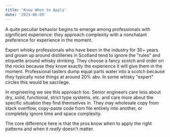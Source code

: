 ```yaml
---
title: 'Know When to Apply'
date: '2021-06-09'
---
```



A quite peculiar behavior begins to emerge among professionals with significant
experience: they approach complexity with a nonchalant preference for experience
in the moment.

Expert whisky professionals who have been in the industry for 30+ years and
grown up around distilleries in Scotland tend to ignore the "rules" and
etiquette around whisky drinking. They choose a fancy scotch and order on the
rocks because they know exactly the experience it will give them in the moment.
Professional tasters dump equal parts water into a scotch because they typically
nose things at around 20% abv. In some whisky "expert" circles this would be
sacrilege.

In engineering we see this approach too. Senior engineers care less about dry,
solid, functional, strict type systems, etc. and care more about the specific
situation they find themselves in. They may wholesale copy from stack overflow,
copy-paste code from file entirely into another, or completely ignore time and
space complexity.

The core difference here is that the pros know _when_ to apply the right
patterns and when it _really_ doesn't matter.
